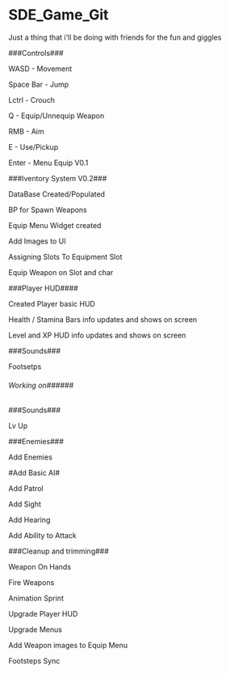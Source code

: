 # SDE_Game_Git

Just a thing that i'll be doing with friends for the fun and giggles

###Controls###

WASD - Movement

Space Bar - Jump

Lctrl - Crouch

Q - Equip/Unnequip Weapon

RMB - Aim

E - Use/Pickup

Enter - Menu Equip V0.1


###Iventory System V0.2###

DataBase Created/Populated

BP for Spawn Weapons

Equip Menu Widget created

Add Images to UI

Assigning Slots To Equipment Slot

Equip Weapon on Slot and char


###Player HUD####

Created Player basic HUD

Health / Stamina Bars info updates and shows on screen

Level and XP HUD info updates and shows on screen


###Sounds###

Footsetps

###### Working on######

###Sounds###

Lv Up


###Enemies###

Add Enemies

#Add Basic AI#

Add Patrol

Add Sight

Add Hearing

Add Ability to Attack


###Cleanup and trimming###

Weapon On Hands

Fire Weapons

Animation Sprint

Upgrade Player HUD

Upgrade Menus

Add Weapon images to Equip Menu

Footsteps Sync

